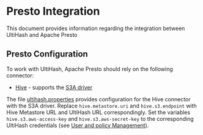 # Presto Integration

This document provides information regarding the integration between UltiHash and Apache Presto

## Presto Configuration

To work with UltiHash, Apache Presto should rely on the following connector:
- [Hive](https://prestodb.io/docs/current/connector/hive.html) - supports the [S3A driver](https://hadoop.apache.org/docs/stable/hadoop-aws/tools/hadoop-aws/index.html)

The file [ultihash.properties](./ultihash.properties) provides configuration for the Hive connector with the S3A driver. Replace `hive.metastore.uri` and `hive.s3.endpoint` with Hive Metastore URL and UltiHash URL correspondingly. Set the variables `hive.s3.aws-access-key` and `hive.s3.aws-secret-key` to the corresponding UltiHash credentials (see [User and policy Management](https://docs.ultihash.io/2.-administration/8.-user-and-policy-management)).